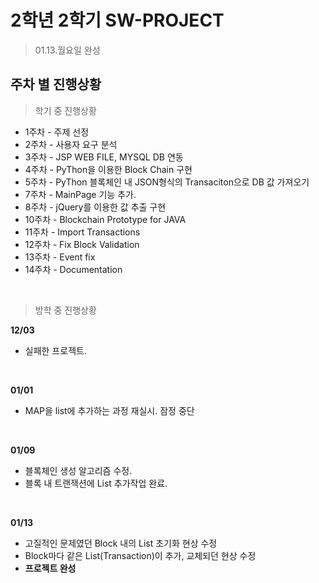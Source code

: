 2학년 2학기 SW-PROJECT
====================
> 01.13.월요일 완성

## 주차 별 진행상황

> 학기 중 진행상황
- 1주차 - 주제 선정
- 2주차 - 사용자 요구 분석
- 3주차 - JSP WEB FILE, MYSQL DB 연동
- 4주차 - PyThon을 이용한 Block Chain 구현
- 5주차 - PyThon 블록체인 내 JSON형식의 Transaciton으로 DB 값 가져오기
- 7주차 - MainPage 기능 추가.
- 8주차 - jQuery를 이용한 값 추출 구현
- 10주차 - Blockchain Prototype for JAVA
- 11주차 - Import Transactions
- 12주차 - Fix Block Validation
- 13주차 - Event fix
- 14주차 - Documentation

<br/>

> 방학 중 진행상황

**12/03**
- 실패한 프로젝트.

<br/>

**01/01**

- MAP을 list에 추가하는 과정 재실시.
잠정 중단

<br/>

**01/09**

- 블록체인 생성 알고리즘 수정.
- 블록 내 트랜잭션에 List 추가작업 완료.

<br/>

**01/13**

- 고질적인 문제였던 Block 내의 List 초기화 현상 수정
- Block마다 같은 List(Transaction)이 추가, 교체되던 현상 수정
- **프로젝트 완성**

